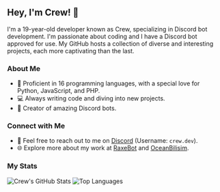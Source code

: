 ## Hey, I'm Crew! 👋

I'm a 19-year-old developer known as Crew, specializing in Discord bot development. I'm passionate about coding and I have a Discord bot approved for use. My GitHub hosts a collection of diverse and interesting projects, each more captivating than the last.

### About Me
- 🌟 Proficient in 16 programming languages, with a special love for Python, JavaScript, and PHP.
- 💻 Always writing code and diving into new projects.
- 🤖 Creator of amazing Discord bots.

### Connect with Me
- 📧 Feel free to reach out to me on [Discord](https://discord.com/users/1109430588714254439) (Username: `crew.dev`).
- 🌐 Explore more about my work at [RaxeBot](https://www.raxebot.com.tr) and [OceanBilisim](https://www.oceanbilisim.com.tr).

### My Stats
![Crew's GitHub Stats](https://github-readme-stats.vercel.app/api/?username=crewcik&show_icons=true&title_color=4F8CC9&text_color=9f9f9f&bg_color=00000000&hide_border=true&icon_color=4F8CC9&hide_title=true&count_private=true)
![Top Languages](https://github-readme-stats.vercel.app/api/top-langs/?username=crewcik&layout=compact&show_icons=true&title_color=4F8CC9&text_color=9f9f9f&bg_color=00000000&hide_border=true&icon_color=00000000&count_private=true&langs_count=6&exclude_repo=cordis-lib,cordis,automoderator,ama)
